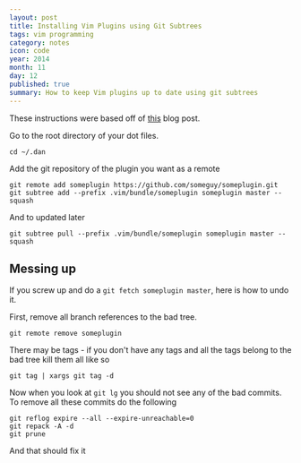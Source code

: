 ```yaml
---
layout: post
title: Installing Vim Plugins using Git Subtrees
tags: vim programming
category: notes
icon: code
year: 2014
month: 11
day: 12
published: true
summary: How to keep Vim plugins up to date using git subtrees
---
```


These instructions were based off of [this](http://blogs.atlassian.com/2013/05/alternatives-to-git-submodule-git-subtree/) blog post.

Go to the root directory of your dot files.

```
cd ~/.dan
```

Add the git repository of the plugin you want as a remote

```
git remote add someplugin https://github.com/someguy/someplugin.git
git subtree add --prefix .vim/bundle/someplugin someplugin master --squash
```

And to updated later

```
git subtree pull --prefix .vim/bundle/someplugin someplugin master --squash
```



Messing up
----------

If you screw up and do a `git fetch someplugin master`, here is how to undo it.

First, remove all branch references to the bad tree.

```
git remote remove someplugin
```

There may be tags - if you don't have any tags and all the tags belong to the bad tree kill them all like so

```
git tag | xargs git tag -d
```

Now when you look at `git lg` you should not see any of the bad commits.
To remove all these commits do the following

```
git reflog expire --all --expire-unreachable=0
git repack -A -d
git prune
```

And that should fix it
